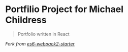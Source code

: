 # Portfilio Project for Michael Childress

> Portfolio written in React

*Fork from [es6-webpack2-starter](https://github.com/micooz/es6-webpack2-starter)*